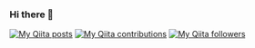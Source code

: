 ### Hi there 👋

[![My Qiita posts](https://qiita-badge.apiapi.app/s/ymsrk/posts.svg)](http://qiita.com/ymsrk)
[![My Qiita contributions](https://qiita-badge.apiapi.app/s/ymsrk/contributions.svg)](http://qiita.com/ymsrk)
[![My Qiita followers](https://qiita-badge.apiapi.app/s/ymsrk/followers.svg)](http://qiita.com/ymsrk)

<!--
**ymsrk/ymsrk** is a ✨ _special_ ✨ repository because its `README.md` (this file) appears on your GitHub profile.

Here are some ideas to get you started:

- 🔭 I’m currently working on ...
- 🌱 I’m currently learning ...
- 👯 I’m looking to collaborate on ...
- 🤔 I’m looking for help with ...
- 💬 Ask me about ...
- 📫 How to reach me: ...
- 😄 Pronouns: ...
- ⚡ Fun fact: ...
-->
